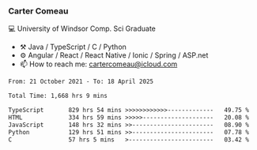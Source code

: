 ### Carter Comeau

💻 University of Windsor Comp. Sci Graduate

- ⚒️ Java / TypeScript / C / Python
- ⚙️ Angular / React / React Native / Ionic / Spring / ASP.net
- 📫 How to reach me: cartercomeau@icloud.com

<!--START_SECTION:waka-->

```txt
From: 21 October 2021 - To: 18 April 2025

Total Time: 1,668 hrs 9 mins

TypeScript       829 hrs 54 mins >>>>>>>>>>>>-------------   49.75 %
HTML             334 hrs 59 mins >>>>>--------------------   20.08 %
JavaScript       148 hrs 32 mins >>-----------------------   08.90 %
Python           129 hrs 51 mins >>-----------------------   07.78 %
C                57 hrs 5 mins   >------------------------   03.42 %
```

<!--END_SECTION:waka-->
